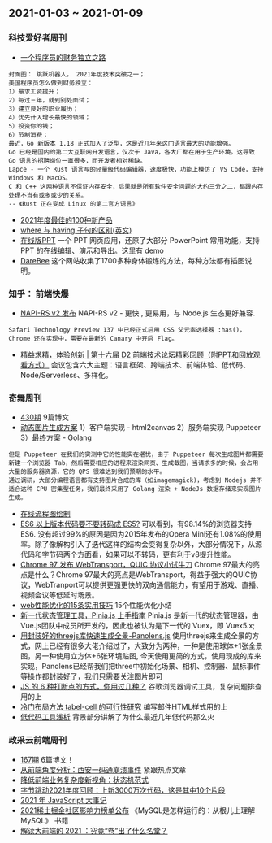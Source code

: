 ## 2021-01-03 ~ 2021-01-09

### 科技爱好者周刊
* [一个程序员的财务独立之路](https://github.com/ruanyf/weekly/blob/master/docs/issue-191.md)
```
封面图： 跳跃机器人， 2021年度技术突破之一；
美国程序员怎么做到财务独立：
1）最求工资提升；
2）每过三年，就到别处面试；
3）建立良好的职业履历；
4）优先计入增长最快的领域；
5）投资你的钱；
6）节制消费；
最近，Go 新版本 1.18 正式加入了泛型，这是近几年来这门语言最大的功能增强。
Go 已经是国内的第二大互联网开发语言，仅次于 Java，各大厂都在用于生产环境。这导致 Go 语言的招聘岗位一直很多，而开发者相对稀缺。
Lapce - 一个 Rust 语言写的轻量级代码编辑器，速度极快，功能上模仿了 VS Code，支持 Windows 和 MacOS。
C 和 C++ 这两种语言不保证内存安全，后果就是所有软件安全问题的大约三分之二，都跟内存处理不当有或多或少的关系。
-- 《Rust 正在变成 Linux 的第二官方语言》
```
* [2021年度最佳的100种新产品](https://www.popsci.com/technology/best-of-whats-new-2021/#Aerospace)
* [where 与 having 子句的区别(英文)](https://sql-bits.com/the-difference-between-where-and-having/)
* [在线版PPT](https://github.com/pipipi-pikachu/PPTist) 一个 PPT 网页应用，还原了大部分 PowerPoint 常用功能，支持 PPT 的在线编辑、演示和导出。这里有 [demo](https://pipipi-pikachu.github.io/PPTist/)
* [DareBee](https://darebee.com/workouts.html) 这个网站收集了1700多种身体锻炼的方法，每种方法都有插图说明。

### 知乎： 前端快爆
* [NAPI-RS v2 发布](https://zhuanlan.zhihu.com/p/451229829) NAPI-RS v2 - 更快 , 更易用，与 Node.js 生态更好兼容.
```
Safari Technology Preview 137 中已经正式启用 CSS 父元素选择器 :has()，Chrome 还在实现中，需要在最新的 Canary 中开启 Flag。
```
* [精益求精，体验创新 | 第十六届 D2 前端技术论坛精彩回顾（附PPT和回放观看方式）](https://mp.weixin.qq.com/s/BQgPuxTdZi06eIpiL93hSQ) 会议包含六大主题：语言框架、跨端技术、前端体验、低代码、Node/Serverless、多样化。
### 奇舞周刊
* [430期](https://weekly.75.team/issue430.html) 9篇博文
* [动态图片生成方案](https://mp.weixin.qq.com/s/0dWfL3ChIceH6rQ8-Oh6pg) 1）客户端实现 - html2canvas 2）服务端实现 Puppeteer 3）最终方案 - Golang
```
但是 Puppeteer 在我们的实测中它的性能实在堪忧，由于 Puppeteer 每次生成图片都需要新建一个浏览器 Tab，然后需要相应的进程来渲染网页、生成截图，当请求多的时候，会占用大量的服务器资源，它的 QPS 很难达到我们预期的水平。
通过调研，大部分编程语言都有支持图片合成的库（如imagemagick)，考虑到 Nodejs 并不适合这种 CPU 密集型任务，我们最终采用了 Golang 渲染 + NodeJs 数据存储来实现图片生成。
```
* [在线流程图绘制](https://online.visual-paradigm.com/app/diagrams/#diagram:proj=0&type=Flowchart&width=11&height=8.5&unit=inch)
* [ES6 以上版本代码要不要转码成 ES5?](https://mp.weixin.qq.com/s/fSRpl25Pi0ladeWRXHLGZA) 可以看到，有98.14%的浏览器支持ES6. 没有超过99%的原因是因为2015年发布的Opera Mini还有1.08%的使用率。除了像解构引入了迭代这样的结构会变得复杂以外，大部分情况下，从源代码和字节码两个方面看，如果可以不转码，更有利于v8提升性能。
* [Chrome 97 发布 WebTransport，QUIC 协议小试牛刀](https://mp.weixin.qq.com/s/upOra3ONzP98ZqXxHYo4Sg) Chrome 97最大的亮点是什么？Chrome  97最大的亮点是WebTransport，得益于强大的QUIC协议，WebTranport可以提供更强更快的双向通信能力，有望用于游戏、直播、视频会议等低延时场景。
* [web性能优化的15条实用技巧](https://mp.weixin.qq.com/s/9FwdceS1x96jLlU93kZBfw) 15个性能优化小结
* [新一代状态管理工具，Pinia.js 上手指南](https://juejin.cn/post/7049196967770980389) Pinia.js 是新一代的状态管理器，由 Vue.js团队中成员所开发的，因此也被认为是下一代的 Vuex，即 Vuex5.x;
* [用封装好的threejs库快速生成全景-Panolens.js](https://juejin.cn/post/7050283069743300638) 使用threejs来生成全景的方式，网上已经有很多大佬介绍过了，大致分为两种，一种是使用球体+1张全景图，另一种使用立方体+6张环境贴图, 今天使用更简的方式，使用现成的库来实现，Panolens已经帮我们把three中初始化场景、相机、控制器、鼠标事件等操作都封装好了，我们只需要关注图片即可
* [JS 的 6 种打断点的方式，你用过几种？](https://juejin.cn/post/7041946855592165389) 谷歌浏览器调试工具，复杂问题排查 用的上
* [冷门布局方法 tabel-cell 的可行性研究](https://mp.weixin.qq.com/s/a3HFIv74PH6LWgHnVRsfKg)  编写邮件HTML样式用的上
* [低代码工具浅析](https://mp.weixin.qq.com/s/pBS727XUz5Y5upeWvtJ6Lw) 背景部分讲解了为什么最近几年低代码那么火

### 政采云前端周刊
* [167期](https://weekly.zoo.team/detail/167) 6篇博文！
* [从前端角度分析：西安一码通崩溃事件](https://juejin.cn/post/7044758038858694687?utm_source=gold_browser_extension) 紧跟热点文章
* [降低前端业务复杂度新视角：状态机范式](https://mp.weixin.qq.com/s/SivN4Cbn1RRakEVuenZrHg)
* [字节跳动2021年度回顾：上新3000万次代码，这是其中10个片段](https://mp.weixin.qq.com/s/CLNaRlJ-3v0hIWj0gnaQ1g)
* [2021 年 JavaScript 大事记](https://mp.weixin.qq.com/s/-BzlW2FWF6YouWn64dOATQ)
* [2021稀土掘金社区影响力榜单公布](https://juejin.cn/post/7045224156991848462) 《MySQL是怎样运行的：从根儿上理解MySQL》 书籍
* [解读大前端的 2021 ：究竟“卷”出了什么名堂？](https://mp.weixin.qq.com/s/qIFi2HQL2QiDab_u0sbEjg)